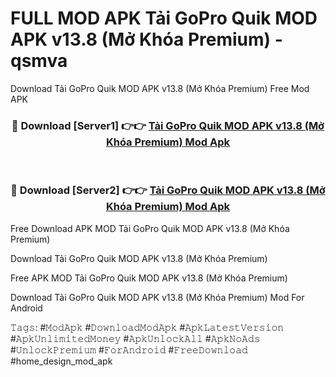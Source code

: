 # FULL MOD APK Tải GoPro Quik MOD APK v13.8 (Mở Khóa Premium) - qsmva
Download Tải GoPro Quik MOD APK v13.8 (Mở Khóa Premium) Free Mod APK

<div align="center">
<h3>🔴 Download [Server1] 👉👉 <a href="https://apk-comot.site?title=Tải_GoPro_Quik_MOD_APK_v13.8_(Mở_Khóa_Premium)">Tải GoPro Quik MOD APK v13.8 (Mở Khóa Premium) Mod Apk</a></h3><br>

<h3>🔴 Download [Server2] 👉👉 <a href="https://apk-comot.site?title=Tải_GoPro_Quik_MOD_APK_v13.8_(Mở_Khóa_Premium)">Tải GoPro Quik MOD APK v13.8 (Mở Khóa Premium) Mod Apk</a></h3>
</div>


Free Download APK MOD Tải GoPro Quik MOD APK v13.8 (Mở Khóa Premium)

Download Tải GoPro Quik MOD APK v13.8 (Mở Khóa Premium) 

Free APK MOD Tải GoPro Quik MOD APK v13.8 (Mở Khóa Premium) 

Download Tải GoPro Quik MOD APK v13.8 (Mở Khóa Premium) Mod For Android

𝚃𝚊𝚐𝚜: #𝙼𝚘𝚍𝙰𝚙𝚔 #𝙳𝚘𝚠𝚗𝚕𝚘𝚊𝚍𝙼𝚘𝚍𝙰𝚙𝚔 #𝙰𝚙𝚔𝙻𝚊𝚝𝚎𝚜𝚝𝚅𝚎𝚛𝚜𝚒𝚘𝚗 #𝙰𝚙𝚔𝚄𝚗𝚕𝚒𝚖𝚒𝚝𝚎𝚍𝙼𝚘𝚗𝚎𝚢 #𝙰𝚙𝚔𝚄𝚗𝚕𝚘𝚌𝚔𝙰𝚕𝚕 #𝙰𝚙𝚔𝙽𝚘𝙰𝚍𝚜 #𝚄𝚗𝚕𝚘𝚌𝚔𝙿𝚛𝚎𝚖𝚒𝚞𝚖 #𝙵𝚘𝚛𝙰𝚗𝚍𝚛𝚘𝚒𝚍 #𝙵𝚛𝚎𝚎𝙳𝚘𝚠𝚗𝚕𝚘𝚊𝚍 #home_design_mod_apk